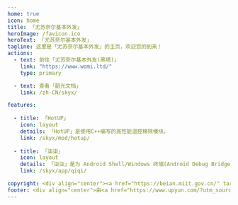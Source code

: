 ```yaml
---
home: true
icon: home
title: 「尤苏奈尔基本外发」
heroImage: /favicon.ico
heroText: 「尤苏奈尔基本外发」
tagline: 这里是「尤苏奈尔基本外发」的主页，欢迎您的到来！
actions:
  - text: 前往「尤苏奈尔基本外发(黑塔)」
    link: "https://www.womi.ltd/"
    type: primary

  - text: 查看「韶光文档」
    link: /zh-CN/skyx/

features:
  
  - title: 「HotUP」
    icon: layout
    details: 「HotUP」是使用C++编写的高性能温控移除模块。
    link: /skyx/mod/hotup/
  
  - title: 「柒柒」
    icon: layout
    details: 「柒柒」是为 Android Shell/Windows 终端(Android Debug Bridge) 编写的可以使用指令来显示 Toast/通知/常驻通知 的应用。
    link: /skyx/app/qiqi/

copyright: <div align="center"><a href="https://beian.miit.gov.cn/" target="_blank">鲁ICP备2023014368号-1</a><div align='center'><a href='https://icp.gov.moe/?keyword=20233348' target='_blank'>萌ICP备20233348号</a></div></div><div align="center">Copyright ©2023-2023 <a href="mailto:Xilor@womi.ltd" target="_blank">「尤苏奈尔·希洛尔」</a>, All Rights Reserved.</div>
footer: <div align="center">由<a href="https://www.upyun.com/?utm_source=lianmeng&utm_medium=referral" target="_blank"><img src="/upyun.png" alt="Image" width="80" height="40"></a>提供云端服务</div><div align="center">如果在网站内遇到「文字错误」或者「内容错误」的情况那么请务必向网站管理员进行反馈</div>
---
```

